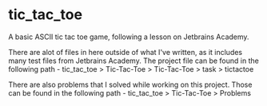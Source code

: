 # tic_tac_toe
A basic ASCII tic tac toe game, following a lesson on Jetbrains Academy. 

There are alot of files in here outside of what I've written, as it includes many test files from Jetbrains Academy. The project file can be found in the following path - 
tic_tac_toe > Tic-Tac-Toe > Tic-Tac-Toe > task > tictactoe

There are also problems that I solved while working on this project. Those can be found in the following path - 
tic_tac_toe > Tic-Tac-Toe > Problems
